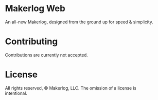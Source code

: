 # Makerlog Web

An all-new Makerlog, designed from the ground up for speed & simplicity.

# Contributing

Contributions are currently not accepted.

# License

All rights reserved, © Makerlog, LLC. The omission of a license is intentional. 
